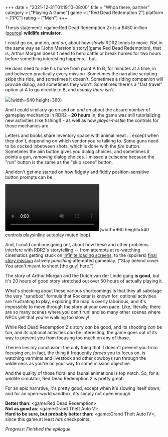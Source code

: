 +++
date = "2021-12-31T01:19:13-08:00"
title = "Whoa there, partner"
category = ["Playing A Game"]
game = ["Red Dead Redemption 2"]
platform = ["PC"]
rating = ["Meh"]
+++

Thesis statement: <game:Red Dead Redemption 2> is a $450 million (<a href="https://en.wikipedia.org/wiki/Red_Dead_Redemption_2">source</a>) <b>wildlife simulator</b>.

I could go on, and on, <i>and on</i>, about how <i>slowly</i> RDR2 tends to move.  Not in the same way as [John Marston's story](game:Red Dead Redemption), that is, Arthur Morgan doesn't need to herd cattle or break horses for two hours before something interesting happens... but.

He <i>does</i> need to ride his horse from point A to B, for minutes at a time, in and between practically every mission.  Sometimes the narrative scripting skips this ride, and sometimes it doesn't.  Sometimes a riding companion will provide dialog, and sometimes they won't.  Sometimes there's a "fast travel" option at A to go directly to B, and <i>usually there isn't</i>.

![](%site.BaseURL%reddeadredemption2_notrains.jpg){width=640 height=360}

And I could similarly go on and on <i>and on</i> about the absurd <i>number</i> of gameplay mechanics in RDR2 - <b>20 hours</b> in, the game was still tutorializing new activities (like fishing!) - as well as how <i>player-hostile</i> the controls for those mechanics are.

Letters and books share inventory space with animal meat ... except when they don't, depending on which vendor you're talking to.  Some guns need to be cocked inbetween shots, which is done with the <i>fire</i> button.  Sometimes the aim button gives you dialog choices, and sometimes it points a gun, <i>removing</i> dialog choices.  I missed a cutscene because the "run" button is the same as the "skip scene" button.

And don't get me started on how fidgety and fiddly position-sensitive button prompts can be.

![static mp4](%site.BaseURL%reddeadredemption2_cantsleep.mp4){width=960 height=540 controls playsinline autoplay muted loop}

And, I could continue going on!, about how these and other problems interfere with RDR2's storytelling -- from attempts at re-watching cinematics getting stuck on <a href="https://forum.psnprofiles.com/topic/89832-infinite-loading-screen-while-replaying-missions-via-ingame-menu/#comment-2065599">infinite loading screens</a>, to the (spoilers) <a href="https://www.ign.com/wikis/red-dead-redemption-2/American_Venom">final story mission</a> actively <i>punishing</i> attempted gameplay.  ("Stay behind cover. You aren't meant to shoot [the guy] here.")

The story of Arthur Morgan and the Dutch van der Linde gang <b>is good</b>, but it's 20 hours of good story stretched out over 50 hours of actually playing it.

What's shocking about these various shortcomings is that they all sabotage the very "sandbox" formula that Rockstar is known for: optional activities are frustrating to play, exploring the map is overly laborious, and it's impossible to move through the story at your own pace.  Like, literally, there are so many scenes where you can't run! and so many other scenes where NPCs yell that you're walking too slowly!

While Red Dead Redemption 2's story <i>can</i> be good, and its shooting <i>can</i> be fun, and its optional activities <i>can</i> be interesting, the game goes out of its way to prevent you from focusing too much on any of those.

Therein lies my conclusion: the only thing that it doesn't prevent you from focusing on, in fact, the thing it frequently <i>forces</i> you to focus on, is watching varmints and livestock and other cowboys run through the wilderness as you're on your way to some mission objective.

And the quality of those floral and faunal animations is top notch.  So, for a wildlife simulator, Red Dead Redemption 2 is pretty great.

For an epic narrative, it's pretty good, except when it's slowing itself down; and for an open-world sandbox, it's simply not open enough.

<b>Better than</b>: <game:Red Dead Redemption>  
<b>Not as good as</b>: <game:Grand Theft Auto V>  
<b>Hard to be sure, but probably better than</b>: <game:Grand Theft Auto IV>, since this game at least <i>has</i> checkpoints.

<i>Progress: Finished the epilogue.</i>
